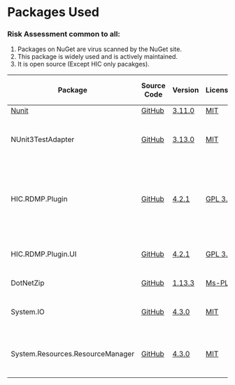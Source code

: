 

# Packages Used

### Risk Assessment common to all:
1. Packages on NuGet are virus scanned by the NuGet site.
2. This package is widely used and is actively maintained.
3. It is open source (Except HIC only pacakges).

| Package | Source Code | Version | License | Purpose | Additional Risk Assessment |
| ------- | ------------| --------| ------- | ------- | -------------------------- |
| [Nunit](https://nunit.org/) |[GitHub](https://github.com/nunit/nunit) | [3.11.0](https://www.nuget.org/packages/NUnit/3.11.0) | [MIT](https://opensource.org/licenses/MIT) | Unit testing |
| NUnit3TestAdapter | [GitHub](https://github.com/nunit/nunit3-vs-adapter)| [3.13.0](https://www.nuget.org/packages/NUnit3TestAdapter/3.13.0) | [MIT](https://opensource.org/licenses/MIT) | Run unit tests from within Visual Studio |
| HIC.RDMP.Plugin | [GitHub](https://github.com/HicServices/RDMP) | [4.2.1](https://www.nuget.org/packages/HIC.RDMP.Plugin/4.2.1) | [GPL 3.0](https://www.gnu.org/licenses/gpl-3.0.html) | Interact with RDMP objects, base classes for plugin components etc | |
| HIC.RDMP.Plugin.UI | [GitHub](https://github.com/HicServices/RDMP) | [4.2.1](https://www.nuget.org/packages/HIC.RDMP.Plugin.UI/4.2.1) |[GPL 3.0](https://www.gnu.org/licenses/gpl-3.0.html) | Interact with RDMP user interface API layer | |
| DotNetZip | [GitHub](https://github.com/DinoChiesa/DotNetZip) | [1.13.3](https://www.nuget.org/packages/DotNetZip/1.13.3) | [Ms-PL](https://github.com/DinoChiesa/DotNetZip/blob/master/License.txt) | Opens zip archives | |
| System.IO | [GitHub](https://github.com/dotnet/corefx)  | [4.3.0](https://www.nuget.org/packages/System.Drawing.Common/4.3.0) |[MIT](https://opensource.org/licenses/MIT) | Enables working with the file system |  |
| System.Resources.ResourceManager | [GitHub](https://github.com/dotnet/corefx)  | [4.3.0](https://www.nuget.org/packages/System.Resources.ResourceManager/4.3.0) |[MIT](https://opensource.org/licenses/MIT) | Enables working with embedded resources |  |
